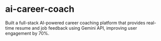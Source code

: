 # ai-career-coach
Built a full-stack AI-powered career coaching platform that provides real-time resume and job feedback using Gemini API, improving user engagement by 70%.
